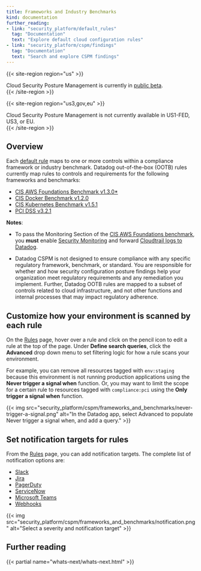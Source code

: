 ```yaml
---
title: Frameworks and Industry Benchmarks
kind: documentation
further_reading:
- link: "security_platform/default_rules"
  tag: "Documentation"
  text: "Explore default cloud configuration rules"
- link: "security_platform/cspm/findings"
  tag: "Documentation"
  text: "Search and explore CSPM findings"
---
```


{{< site-region region="us" >}}
<div class="alert alert-warning">
Cloud Security Posture Management is currently in <a href="https://app.datadoghq.com/security/configuration">public beta</a>.
</div>
{{< /site-region >}}

{{< site-region region="us3,gov,eu" >}}
<div class="alert alert-warning">
Cloud Security Posture Management is not currently available in US1-FED, US3, or EU.
</div>
{{< /site-region >}}

## Overview

Each [default rule][1] maps to one or more controls within a compliance framework or industry benchmark. Datadog out-of-the-box (OOTB) rules currently map rules to controls and requirements for the following frameworks and benchmarks:

- [CIS AWS Foundations Benchmark v1.3.0*][2]
- [CIS Docker Benchmark v1.2.0][2]
- [CIS Kubernetes Benchmark v1.5.1][3]
- [PCI DSS v3.2.1][4]

**Notes**:

- To pass the Monitoring Section of the [CIS AWS Foundations benchmark][2], you **must** enable [Security Monitoring][5] and forward [Cloudtrail logs to Datadog][6].

- Datadog CSPM is not designed to ensure compliance with any specific regulatory framework, benchmark, or standard. You are responsible for whether and how security configuration posture findings help your organization meet regulatory requirements and any remediation you implement. Further, Datadog OOTB rules are mapped to a subset of controls related to cloud infrastructure, and not other functions and internal processes that may impact regulatory adherence.

## Customize how your environment is scanned by each rule

On the [Rules][7] page, hover over a rule and click on the pencil icon to edit a rule at the top of the page. Under **Define search queries**, click the **Advanced** drop down menu to set filtering logic for how a rule scans your environment.

For example, you can remove all resources tagged with `env:staging` because this environment is not running production applications using the **Never trigger a signal when** function. Or, you may want to limit the scope for a certain rule to resources tagged with `compliance:pci` using the **Only trigger a signal when** function.

{{< img src="security_platform/cspm/frameworks_and_benchmarks/never-trigger-a-signal.png" alt="In the Datadog app, select Advanced to populate Never trigger a signal when, and add a query." >}}

## Set notification targets for rules

From the [Rules][7] page, you can add notification targets. The complete list of notification options are:

- [Slack][8]
- [Jira][9]
- [PagerDuty][10]
- [ServiceNow][11]
- [Microsoft Teams][12]
- [Webhooks][13]

{{< img src="security_platform/cspm/frameworks_and_benchmarks/notification.png" alt="Select a severity and notification target" >}}

## Further reading

{{< partial name="whats-next/whats-next.html" >}}

[1]: /security_monitoring/default_rules/
[2]: https://www.cisecurity.org/benchmark/amazon_web_services/
[3]: https://www.cisecurity.org/benchmark/kubernetes/
[4]: https://www.pcisecuritystandards.org/document_library
[5]: /security_platform/security_monitoring/
[6]: /integrations/amazon_cloudtrail/
[7]: https://app.datadoghq.com/security/configuration/rules/
[8]: /integrations/slack/
[9]: /integrations/jira/
[10]: /integrations/pagerduty
[11]: /integrations/servicenow/
[12]: /integrations/microsoft_teams/
[13]: /integrations/webhooks/
